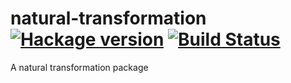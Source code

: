 # natural-transformation [![Hackage version](https://img.shields.io/hackage/v/natural-transformation.svg?style=flat)](http://hackage.haskell.org/package/natural-transformation) [![Build Status](https://img.shields.io/travis/ku-fpg/natural-transformation.svg?style=flat)](https://travis-ci.org/ku-fpg/natural-transformation)

A natural transformation package

